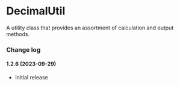 # DecimalUtil
A utility class that provides an assortment of calculation and output methods.

### Change log

#### 1.2.6 (2023-09-29)
*	Initial release
